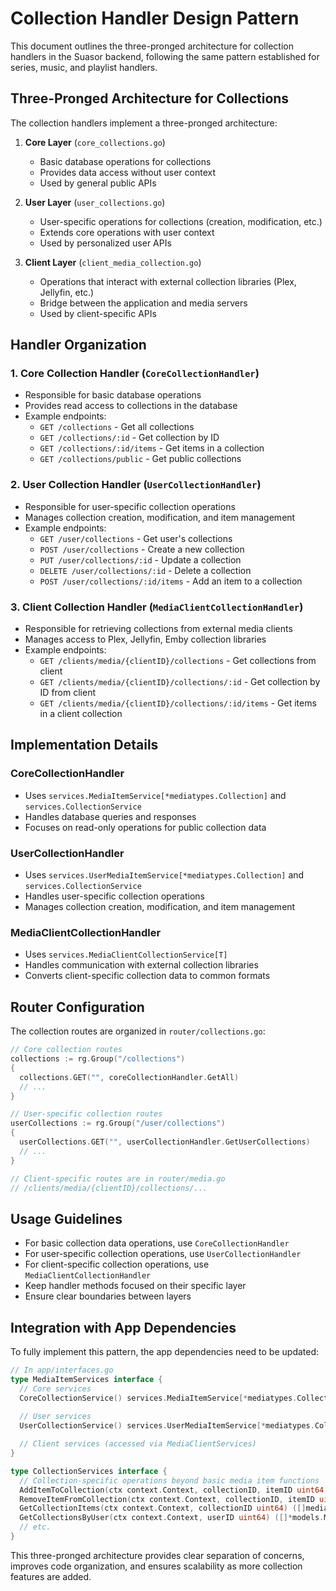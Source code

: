 # Collection Handler Design Pattern

This document outlines the three-pronged architecture for collection handlers in the Suasor backend, following the same pattern established for series, music, and playlist handlers.

## Three-Pronged Architecture for Collections

The collection handlers implement a three-pronged architecture:

1. **Core Layer** (`core_collections.go`)
   - Basic database operations for collections
   - Provides data access without user context
   - Used by general public APIs

2. **User Layer** (`user_collections.go`)
   - User-specific operations for collections (creation, modification, etc.)
   - Extends core operations with user context
   - Used by personalized user APIs

3. **Client Layer** (`client_media_collection.go`)
   - Operations that interact with external collection libraries (Plex, Jellyfin, etc.)
   - Bridge between the application and media servers
   - Used by client-specific APIs

## Handler Organization

### 1. Core Collection Handler (`CoreCollectionHandler`)

- Responsible for basic database operations
- Provides read access to collections in the database
- Example endpoints:
  - `GET /collections` - Get all collections
  - `GET /collections/:id` - Get collection by ID
  - `GET /collections/:id/items` - Get items in a collection
  - `GET /collections/public` - Get public collections

### 2. User Collection Handler (`UserCollectionHandler`)

- Responsible for user-specific collection operations
- Manages collection creation, modification, and item management
- Example endpoints:
  - `GET /user/collections` - Get user's collections
  - `POST /user/collections` - Create a new collection
  - `PUT /user/collections/:id` - Update a collection
  - `DELETE /user/collections/:id` - Delete a collection
  - `POST /user/collections/:id/items` - Add an item to a collection

### 3. Client Collection Handler (`MediaClientCollectionHandler`)

- Responsible for retrieving collections from external media clients
- Manages access to Plex, Jellyfin, Emby collection libraries
- Example endpoints:
  - `GET /clients/media/{clientID}/collections` - Get collections from client
  - `GET /clients/media/{clientID}/collections/:id` - Get collection by ID from client
  - `GET /clients/media/{clientID}/collections/:id/items` - Get items in a client collection

## Implementation Details

### CoreCollectionHandler

- Uses `services.MediaItemService[*mediatypes.Collection]` and `services.CollectionService`
- Handles database queries and responses
- Focuses on read-only operations for public collection data

### UserCollectionHandler

- Uses `services.UserMediaItemService[*mediatypes.Collection]` and `services.CollectionService`
- Handles user-specific collection operations
- Manages collection creation, modification, and item management

### MediaClientCollectionHandler

- Uses `services.MediaClientCollectionService[T]`
- Handles communication with external collection libraries
- Converts client-specific collection data to common formats

## Router Configuration

The collection routes are organized in `router/collections.go`:

```go
// Core collection routes
collections := rg.Group("/collections")
{
  collections.GET("", coreCollectionHandler.GetAll)
  // ...
}

// User-specific collection routes
userCollections := rg.Group("/user/collections")
{
  userCollections.GET("", userCollectionHandler.GetUserCollections)
  // ...
}

// Client-specific routes are in router/media.go
// /clients/media/{clientID}/collections/...
```

## Usage Guidelines

- For basic collection data operations, use `CoreCollectionHandler`
- For user-specific collection operations, use `UserCollectionHandler`
- For client-specific collection operations, use `MediaClientCollectionHandler`
- Keep handler methods focused on their specific layer
- Ensure clear boundaries between layers

## Integration with App Dependencies

To fully implement this pattern, the app dependencies need to be updated:

```go
// In app/interfaces.go
type MediaItemServices interface {
  // Core services
  CoreCollectionService() services.MediaItemService[*mediatypes.Collection]
  
  // User services
  UserCollectionService() services.UserMediaItemService[*mediatypes.Collection]

  // Client services (accessed via MediaClientServices)
}

type CollectionServices interface {
  // Collection-specific operations beyond basic media item functions
  AddItemToCollection(ctx context.Context, collectionID, itemID uint64, itemType mediatypes.MediaType) error
  RemoveItemFromCollection(ctx context.Context, collectionID, itemID uint64) error
  GetCollectionItems(ctx context.Context, collectionID uint64) ([]mediatypes.MediaItem, error)
  GetCollectionsByUser(ctx context.Context, userID uint64) ([]*models.MediaItem[*mediatypes.Collection], error)
  // etc.
}
```

This three-pronged architecture provides clear separation of concerns, improves code organization, and ensures scalability as more collection features are added.